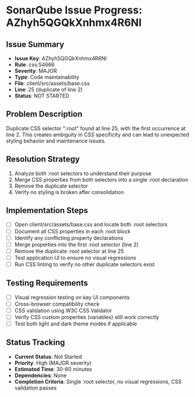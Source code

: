 # SonarQube Issue Progress: AZhyh5QGQkXnhmx4R6NI

## Issue Summary
- **Issue Key**: AZhyh5QGQkXnhmx4R6NI
- **Rule**: css:S4666
- **Severity**: MAJOR
- **Type**: Code maintainability
- **File**: client/src/assets/base.css
- **Line**: 25 (duplicate of line 2)
- **Status**: NOT STARTED

## Problem Description
Duplicate CSS selector ":root" found at line 25, with the first occurrence at line 2. This creates ambiguity in CSS specificity and can lead to unexpected styling behavior and maintenance issues.

## Resolution Strategy
1. Analyze both :root selectors to understand their purpose
2. Merge CSS properties from both selectors into a single :root declaration
3. Remove the duplicate selector
4. Verify no styling is broken after consolidation

## Implementation Steps
- [ ] Open client/src/assets/base.css and locate both :root selectors
- [ ] Document all CSS properties in each :root block
- [ ] Identify any conflicting property declarations
- [ ] Merge properties into the first :root selector (line 2)
- [ ] Remove the duplicate :root selector at line 25
- [ ] Test application UI to ensure no visual regressions
- [ ] Run CSS linting to verify no other duplicate selectors exist

## Testing Requirements
- [ ] Visual regression testing on key UI components
- [ ] Cross-browser compatibility check
- [ ] CSS validation using W3C CSS Validator
- [ ] Verify CSS custom properties (variables) still work correctly
- [ ] Test both light and dark theme modes if applicable

## Status Tracking
- **Current Status**: Not Started
- **Priority**: High (MAJOR severity)
- **Estimated Time**: 30-60 minutes
- **Dependencies**: None
- **Completion Criteria**: Single :root selector, no visual regressions, CSS validation passes
